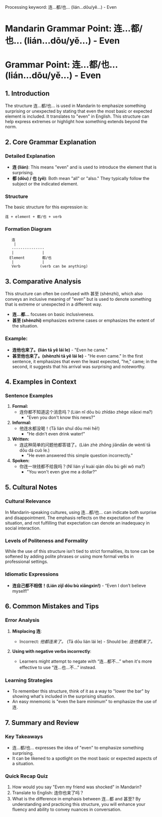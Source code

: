 Processing keyword: 连...都/也... (lián...dōu/yě...) - Even
# Mandarin Grammar Point: 连...都/也... (lián...dōu/yě...) - Even
# Grammar Point: 连...都/也... (lián...dōu/yě...) - Even
## 1. Introduction
The structure 连...都/也... is used in Mandarin to emphasize something surprising or unexpected by stating that even the most basic or expected element is included. It translates to "even" in English. This structure can help express extremes or highlight how something extends beyond the norm.
## 2. Core Grammar Explanation
### Detailed Explanation
- **连 (lián)**: This means "even" and is used to introduce the element that is surprising.
- **都 (dōu) / 也 (yě)**: Both mean "all" or "also." They typically follow the subject or the indicated element.
### Structure
The basic structure for this expression is:
```
连 + element + 都/也 + verb
```
### Formation Diagram
```
   连
    |
   ---------------
   |             |
  Element        都/也
   |             |
   Verb         (verb can be anything)
```
## 3. Comparative Analysis
This structure can often be confused with 甚至 (shènzhì), which also conveys an inclusive meaning of "even" but is used to denote something that is extreme or unexpected in a different way. 
- **连...都...** focuses on basic inclusiveness.
- **甚至 (shènzhì)** emphasizes extreme cases or emphasizes the extent of the situation.
### Example:
- **连他也来了。(lián tā yě lái le)** - "Even he came."
- **甚至他也来了。(shènzhì tā yě lái le)** - "He even came."
In the first sentence, it emphasizes that even the least expected, "he," came; in the second, it suggests that his arrival was surprising and noteworthy.
## 4. Examples in Context
### Sentence Examples
1. **Formal:**
   - 连你都不知道这个消息吗？(Lián nǐ dōu bù zhīdào zhège xiāoxi ma?)
     - "Even you don't know this news?"
2. **Informal:**
   - 他连水都没喝！(Tā lián shuǐ dōu méi hē!)
     - "He didn't even drink water!"
3. **Written:**
   - 连这种简单的问题他都答错了。(Lián zhè zhǒng jiǎndān de wèntí tā dōu dá cuò le.)
     - "He even answered this simple question incorrectly."
4. **Spoken:**
   - 你连一块钱都不给我吗？(Nǐ lián yī kuài qián dōu bù gěi wǒ ma?)
     - "You won't even give me a dollar?"
## 5. Cultural Notes
### Cultural Relevance
In Mandarin-speaking cultures, using 连...都/也... can indicate both surprise and disappointment. The emphasis reflects on the expectation of the situation, and not fulfilling that expectation can denote an inadequacy in social interaction.
### Levels of Politeness and Formality
While the use of this structure isn’t tied to strict formalities, its tone can be softened by adding polite phrases or using more formal verbs in professional settings. 
### Idiomatic Expressions
- **连自己都不相信！(Lián zìjǐ dōu bù xiāngxìn!)** - “Even I don’t believe myself!"
## 6. Common Mistakes and Tips
### Error Analysis
1. **Misplacing 连**: 
   - Incorrect: *他都连来了。* (Tā dōu lián lái le) - Should be: *连他都来了。*
   
2. **Using with negative verbs incorrectly**: 
   - Learners might attempt to negate with “连…都不…” when it's more effective to use “连…也…不…” instead.
### Learning Strategies
- To remember this structure, think of it as a way to "lower the bar" by showing what's included in the surprising situation.
- An easy mnemonic is "even the bare minimum" to emphasize the use of 连.
## 7. Summary and Review
### Key Takeaways
- 连...都/也... expresses the idea of "even" to emphasize something surprising.
- It can be likened to a spotlight on the most basic or expected aspects of a situation.
  
### Quick Recap Quiz
1. How would you say "Even my friend was shocked" in Mandarin?
2. Translate to English: 连你也来了吗？
3. What is the difference in emphasis between 连...都 and 甚至?
By understanding and practicing this structure, you will enhance your fluency and ability to convey nuances in conversation.
